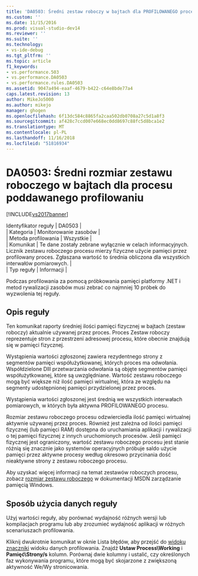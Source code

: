 ```yaml
---
title: 'DA0503: Średni zestaw roboczy w bajtach dla PROFILOWANEGO procesu | Dokumentacja firmy Microsoft'
ms.custom: ''
ms.date: 11/15/2016
ms.prod: visual-studio-dev14
ms.reviewer: ''
ms.suite: ''
ms.technology:
- vs-ide-debug
ms.tgt_pltfrm: ''
ms.topic: article
f1_keywords:
- vs.performance.503
- vs.performance.DA0503
- vs.performance.rules.DA0503
ms.assetid: 9047a494-eaaf-4679-b422-c64e8bde77a4
caps.latest.revision: 13
author: MikeJo5000
ms.author: mikejo
manager: ghogen
ms.openlocfilehash: 6f13dc584c8865fa2caa502db0708a27c5d1a8f3
ms.sourcegitcommit: af428c7ccd007e668ec0dd8697c88fc5d8bca1e2
ms.translationtype: MT
ms.contentlocale: pl-PL
ms.lasthandoff: 11/16/2018
ms.locfileid: "51816934"
---
```

# <a name="da0503-average-working-set-in-bytes-for-the-process-being-profiled"></a>DA0503: Średni rozmiar zestawu roboczego w bajtach dla procesu poddawanego profilowaniu
[!INCLUDE[vs2017banner](../includes/vs2017banner.md)]

Identyfikator reguły | DA0503 |  
| Kategoria | Monitorowanie zasobów |  
| Metoda profilowania | Wszystkie |  
| Komunikat | Te dane zostały zebrane wyłącznie w celach informacyjnych. Licznik zestawu roboczego procesu mierzy fizyczne użycie pamięci przez profilowany proces. Zgłaszana wartość to średnia obliczona dla wszystkich interwałów pomiarowych. |  
| Typ reguły | Informacji |  
  
 Podczas profilowania za pomocą próbkowania pamięci platformy .NET i metod rywalizacji zasobów musi zebrać co najmniej 10 próbek do wyzwolenia tej reguły.  
  
## <a name="rule-description"></a>Opis reguły  
 Ten komunikat raporty średniej ilości pamięci fizycznej w bajtach (zestaw roboczy) aktualnie używanej przez proces. Proces Zestaw roboczy reprezentuje stron z przestrzeni adresowej procesu, które obecnie znajdują się w pamięci fizycznej.  
  
 Wystąpienia wartości zgłoszonej zawiera rezydentnego strony z segmentów pamięci współużytkowanej, których proces ma odwołania. Współdzielone Dlll przetwarzania odwołania są objęte segmentów pamięci współużytkowanej, które są uwzględniane. Wartość zestawu roboczego mogą być większe niż ilość pamięci wirtualnej, która ze względu na segmenty udostępnionej pamięci przydzielonej przez proces.  
  
 Wystąpienia wartości zgłoszonej jest średnią we wszystkich interwałach pomiarowych, w których była aktywna PROFILOWANEGO procesu.  
  
 Rozmiar zestawu roboczego procesu odzwierciedla ilość pamięci wirtualnej aktywnie używanej przez proces. Również jest zależna od ilości pamięci fizycznej (lub pamięci RAM) dostępna do uruchamiania aplikacji i rywalizacji o tej pamięci fizycznej z innych uruchomionych procesów. Jeśli pamięci fizycznej jest ograniczony, wartość zestawu roboczego procesu jest stanie różnią się znacznie jako systemów operacyjnych próbuje saldo użycie pamięci przez aktywne procesy według okresowo przycinania dość nieaktywne strony z zestawu roboczego procesu.  
  
 Aby uzyskać więcej informacji na temat zestawów roboczych procesu, zobacz [rozmiar zestawu roboczego](http://go.microsoft.com/fwlink/?LinkId=177830) w dokumentacji MSDN zarządzanie pamięcią Windows.  
  
## <a name="how-to-use-rule-data"></a>Sposób użycia danych reguły  
 Użyj wartości reguły, aby porównać wydajność różnych wersji lub kompilacjach programu lub aby zrozumieć wydajność aplikacji w różnych scenariuszach profilowania.  
  
 Kliknij dwukrotnie komunikat w oknie Lista błędów, aby przejść do [widoku znaczniki](../profiling/marks-view.md) widoku danych profilowania. Znajdź **Ustaw Process\Working** i **Pamięć\Strony/s** kolumn. Porównaj dwie kolumny i ustalić, czy określonych faz wykonywania programu, które mogą być skojarzone z zwiększoną aktywność We/Wy stronicowania.



